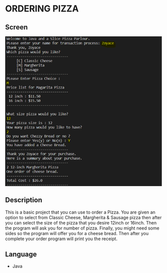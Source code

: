 # ORDERING PIZZA

## Screen

![IMAGE!](img/pizza.PNG)

## Description

This is a basic project that you can use to order a Pizza. You are given an option to select from Classic Cheese, Margherita & Sausage pizza then after you can select the size of the pizza that you desire 12inch or 16inch. Then the program will ask you for number of pizza. Finally, you might need some sides so the program will offer you for a cheese bread. Then after you complete your order program will print you the receipt.

## Language

- Java
